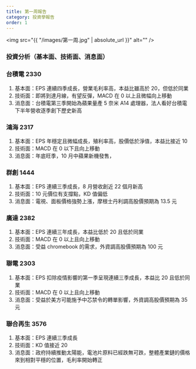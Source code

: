 ```yaml
---
title: 第一周報告
category: 投資學報告
order: 1
---
```


<span class="image fit"><img src="{{ "/images/第一周.jpg" | absolute_url }}" alt="" /></span>

### 投資分析（基本面、技術面、消息面）

### 台積電 2330

1. 基本面：EPS 連續四季成長，營業毛利率高，本益比雖高於 20，但低於同業
2. 技術面：即將到達月線，有望反彈，MACD 在 0 以上且微幅向上移動
3. 消息面：台積電第三季開始為蘋果量產 5 奈米 A14 處理器，法人看好台積電下半年營收逐季創下歷史新高

### 鴻海 2317

1. 基本面：EPS 年穩定且微幅成長，殖利率高，股價低於淨值，本益比接近 10
2. 技術面：MACD 在 0 以下且向上移動
3. 消息面：年底旺季，10 月中蘋果新機發售，

### 群創 1444

1. 基本面：EPS 連續三季成長，8 月營收創近 22 個月新高
2. 技術面：10 元價位有支撐點，KD 值偏低
3. 消息面：電視、面板價格強勢上漲，摩根士丹利調高股價預期為 13.5 元

### 廣達 2382

1. 基本面：EPS 連續三年成長，本益比低於 20 且低於同業
2. 技術面：MACD 在 0 以上且向上移動
3. 消息面：受益 chromebook 的需求，外資調高股價預期為 100 元

### 聯電 2303

1. 基本面：EPS 扣除疫情影響的第一季呈現連續三季成長，本益比 20 且低於同業
2. 技術面：MACD 在 0 以上且向上移動
3. 消息面：受益於美方可能施予中芯禁令的轉單影響，外資調高股價預期為 35 元

### 聯合再生 3576

1. 基本面：EPS 連續三季成長
2. 技術面：KD 值接近 20
3. 消息面：政府持續推動太陽能，電池片原料已經跌無可跌，整體產業鏈的價格來到相對平穩的位置，毛利率開始轉正
